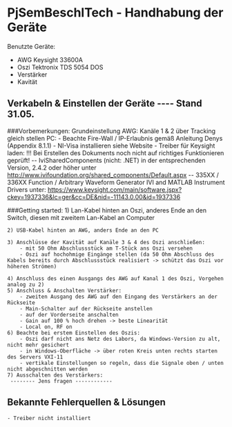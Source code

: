 # PjSemBeschlTech - Handhabung der Geräte

Benutzte Geräte:
- AWG		Keysight 33600A
- Oszi		Tektronix TDS 5054 DOS
- Verstärker	
- Kavität		

## Verkabeln & Einstellen der Geräte ---- Stand 31.05.

###Vorbemerkungen:
Grundeinstellung AWG: Kanäle 1 & 2 über Tracking gleich stellen
PC: - Beachte Fire-Wall / IP-Erlaubnis gemäß Anleitung Denys (Appendix 8.1.1)
	- NI-Visa installieren siehe Website
	- Treiber für Keysight laden:
		!!! Bei Erstellen des Dokuments noch nicht auf richtiges Funktionieren geprüft!
		-- IviSharedComponents (nicht: .NET) in der entsprechenden Version, 2.4.2 oder höher unter 
			http://www.ivifoundation.org/shared_components/Default.aspx
		-- 335XX / 336XX Function / Arbitrary Waveform Generator IVI and MATLAB Instrument Drivers unter:
			https://www.keysight.com/main/software.jspx?ckey=1937336&lc=ger&cc=DE&nid=-11143.0.00&id=1937336
		
		
###Getting started:
	1) Lan-Kabel hinten an Oszi, anderes Ende an den Switch, diesen mit zweitem Lan-Kabel an Computer
	
	2) USB-Kabel hinten an AWG, anders Ende an den PC
	
	3) Anschlüsse der Kavität auf Kanäle 3 & 4 des Oszi anschließen:
		- mit 50 Ohm Abschlussstück am T-Stück ans Oszi versehen
		- Oszi auf hochohmige Eingänge stellen (da 50 Ohm Abschluss des Kabels bereits durch Abschlussstück realisiert -> schützt das Oszi vor höheren Strömen)
		
	4) Anschluss des einen Ausgangs des AWG auf Kanal 1 des Oszi, Vorgehen analog zu 2)
	5) Anschluss & Anschalten Verstärker:
		- zweiten Ausgang des AWG auf den Eingang des Verstärkers an der Rückseite
		- Main-Schalter auf der Rückseite anstellen
		- auf der Vorderseite anschalten
		- Gain auf 100 % hoch drehen -> beste Linearität
		- Local on, RF on
	6) Beachte bei erstem Einstellen des Oszis:
		- Oszi darf nicht ans Netz des Labors, da Windows-Version zu alt, nicht mehr gesichert
		- in Windows-Oberfläche -> über roten Kreis unten rechts starten des Servers VXI-11
		- vertikale Einstellungen so regeln, dass die Signale oben / unten nicht abgeschnitten werden
	7) Ausschalten des Verstärkers:
	 -------- Jens fragen ------------


## Bekannte Fehlerquellen & Lösungen

	- Treiber nicht installiert

